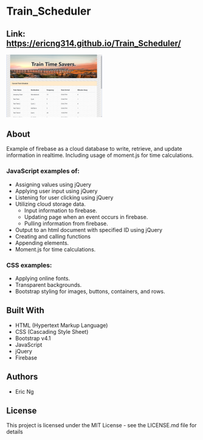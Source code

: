 # Train_Scheduler

## Link: https://ericng314.github.io/Train_Scheduler/

<img src="assets/images/Screenshot.png" width="50%" height="50%">

## About

Example of firebase as a cloud database to write, retrieve, and update information in realtime. Including usage of moment.js for time calculations.

### JavaScript examples of:
- Assigning values using jQuery
- Applying user input using jQuery
- Listening for user clicking using jQuery
- Utilizing cloud storage data.
  - Input information to firebase.
  - Updating page when an event occurs in firebase.
  - Pulling information from firebase.
- Output to an html document with specified ID using jQuery
- Creating and calling functions
- Appending elements.
- Moment.js for time calculations.



### CSS examples:
- Applying online fonts.
- Transparent backgrounds.
- Bootstrap styling for images, buttons, containers, and rows.

## Built With

- HTML (Hypertext Markup Language)
- CSS (Cascading Style Sheet)
- Bootstrap v4.1
- JavaScript
- jQuery
- Firebase

## Authors
- Eric Ng

## License
This project is licensed under the MIT License - see the LICENSE.md file for details